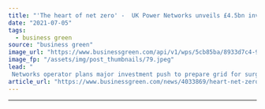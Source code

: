 ```yaml
---
title: "'The heart of net zero' -  UK Power Networks unveils £4.5bn investment plan"
date: "2021-07-05"
tags: 
  - business green
source: "business green"
image_url: "https://www.businessgreen.com/api/v1/wps/5cb85ba/8933d7c4-95a0-4444-b3ba-b12b5dadb1f3/5/UKPN-solar-185x114.jpeg"
image_fp: "/assets/img/post_thumbnails/79.jpeg"
lead: "
 Networks operator plans major investment push to prepare grid for surge in power demand from heat pumps and electric vehicles ..."
article_url: "https://www.businessgreen.com/news/4033869/heart-net-zero-uk-power-networks-unveils-gbp-5bn-investment-plan"
---
```


---
